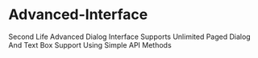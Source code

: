 # Advanced-Interface
Second Life Advanced Dialog Interface Supports Unlimited Paged Dialog And Text Box Support Using Simple API Methods
